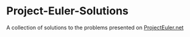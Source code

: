 # Project-Euler-Solutions

A collection of solutions to the problems presented on [ProjectEuler.net](https://projecteuler.net)
